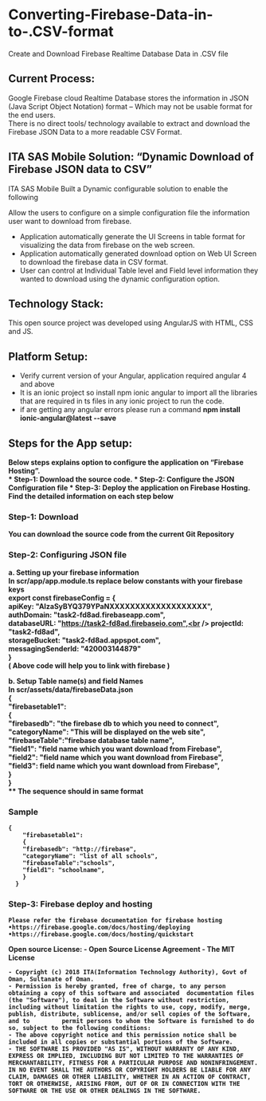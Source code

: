 
# Converting-Firebase-Data-in-to-.CSV-format
Create and Download Firebase Realtime Database Data in .CSV file 

## Current Process:

Google Firebase cloud Realtime Database stores the information in JSON (Java Script Object Notation) format – Which may not be usable format for the end users.<br /> 
There is no direct tools/ technology available to extract and download the Firebase JSON Data to a more readable CSV Format.

## ITA SAS Mobile Solution: “Dynamic Download of Firebase JSON data to CSV”

 ITA SAS Mobile Built a Dynamic configurable solution to enable the following

Allow the users to configure on a simple configuration file the information user want to download from firebase.
- Application automatically generate the UI Screens in table format for visualizing the data from firebase on the web screen.
- Application automatically generated download option on Web UI Screen to download the firebase data in CSV format.
- User can control at Individual Table level and Field level information they wanted to download using the dynamic configuration option.

## Technology Stack:
This open source project was developed using AngularJS with HTML, CSS and JS. 

## Platform Setup:
* Verify current version of your Angular, application required angular 4 and above
* It is an ionic project so install npm ionic angular to import all the libraries that are required in ts files in any ionic project to run the code.
* if are getting any angular errors please run a command <b>npm install ionic-angular@latest --save<b/>


## Steps for the App setup:
Below steps explains option to configure the application on “Firebase Hosting”.<br />
	* Step-1: Download the source code.
	* Step-2: Configure the JSON Configuration file 
	* Step-3: Deploy the application on Firebase Hosting.<br />
Find the detailed information on each step below

### Step-1: Download
You can download the source code from the current Git Repository 
### Step-2: Configuring JSON file
a. Setting up your firebase information <br />
	In scr/app/app.module.ts
	replace below  constants with your firebase keys<br />
	export const firebaseConfig = {<br />
  		apiKey: "AIzaSyBYQ379YPaNXXXXXXXXXXXXXXXXXXX",<br />
 		authDomain: "task2-fd8ad.firebaseapp.com",<br />
  		databaseURL: "https://task2-fd8ad.firebaseio.com",<br />
  		projectId: "task2-fd8ad",<br />
  		storageBucket: "task2-fd8ad.appspot.com",<br />
  		messagingSenderId: "420003144879"<br />
	}<br />
	( Above code will help you to  link with firebase )

b. Setup Table name(s) and field Names<br />
	In scr/assets/data/firebaseData.json <br />
	{<br />
	    "firebasetable1":<br />
	    {<br />
	    "firebasedb": "the firebase db to which you need to connect",<br />
	    "categoryName": "This will be displayed on the web site",<br />
	    "firebaseTable":"firebase database table name",      <br />
	    "field1": "field name which you want download from Firebase",<br />
	    "field2": "field name which you want download from Firebase",<br />
	    "field3": field name which you want download from Firebase",<br />
	    }<br />
	  }<br />
	** The sequence should in same format <br />
### Sample 
	{
	    "firebasetable1":
	    {
	    "firebasedb": "http://firebase",
	    "categoryName": "list of all schools",
	    "firebaseTable":"schools",      
	    "field1": "schoolname",
	    }
	  }


### Step-3: Firebase deploy and hosting 
	Please refer the firebase documentation for firebase hosting
	•https://firebase.google.com/docs/hosting/deploying
	•https://firebase.google.com/docs/hosting/quickstart

Open source License:
	- Open Source License Agreement - The MIT License

	- Copyright (c) 2018 ITA(Information Technology Authority), Govt of Oman, Sultanate of Oman.
	- Permission is hereby granted, free of charge, to any person obtaining a copy of this software and associated 	documentation files (the "Software"), to deal in the Software without restriction, including without limitation the rights to use, copy, modify, merge, publish, distribute, sublicense, and/or sell copies of the Software, and to 		permit persons to whom the Software is furnished to do so, subject to the following conditions:
	- The above copyright notice and this permission notice shall be included in all copies or substantial portions of the Software.
	- THE SOFTWARE IS PROVIDED "AS IS", WITHOUT WARRANTY OF ANY KIND, EXPRESS OR IMPLIED, INCLUDING BUT NOT LIMITED TO THE WARRANTIES OF MERCHANTABILITY, FITNESS FOR A PARTICULAR PURPOSE AND NONINFRINGEMENT. IN NO EVENT SHALL THE AUTHORS OR COPYRIGHT HOLDERS BE LIABLE FOR ANY CLAIM, DAMAGES OR OTHER LIABILITY, WHETHER IN AN ACTION OF CONTRACT, TORT OR OTHERWISE, ARISING FROM, OUT OF OR IN CONNECTION WITH THE SOFTWARE OR THE USE OR OTHER DEALINGS IN THE SOFTWARE.



